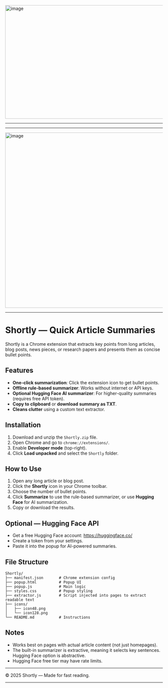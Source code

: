 <img width="1231" height="362" alt="image" src="https://github.com/user-attachments/assets/129d103b-48af-4321-ae85-d4b36260bc27" />

---
---

<img width="1291" height="559" alt="image" src="https://github.com/user-attachments/assets/0db0a19f-44f7-4a2b-bbd1-1d2a09ef0a8a" />


---
# Shortly — Quick Article Summaries

Shortly is a Chrome extension that extracts key points from long articles, blog posts, news pieces, or research papers and presents them as concise bullet points.

## Features
- **One-click summarization**: Click the extension icon to get bullet points.
- **Offline rule-based summarizer**: Works without internet or API keys.
- **Optional Hugging Face AI summarizer**: For higher-quality summaries (requires free API token).
- **Copy to clipboard** or **download summary as TXT**.
- **Cleans clutter** using a custom text extractor.

## Installation
1. Download and unzip the `Shortly.zip` file.
2. Open Chrome and go to `chrome://extensions/`.
3. Enable **Developer mode** (top-right).
4. Click **Load unpacked** and select the `Shortly` folder.

## How to Use
1. Open any long article or blog post.
2. Click the **Shortly** icon in your Chrome toolbar.
3. Choose the number of bullet points.
4. Click **Summarize** to use the rule-based summarizer, or use **Hugging Face** for AI summarization.
5. Copy or download the results.

## Optional — Hugging Face API
- Get a free Hugging Face account: https://huggingface.co/
- Create a token from your settings.
- Paste it into the popup for AI-powered summaries.

## File Structure
```
Shortly/
├── manifest.json       # Chrome extension config
├── popup.html          # Popup UI
├── popup.js            # Main logic
├── styles.css          # Popup styling
├── extractor.js        # Script injected into pages to extract readable text
├── icons/
│   ├── icon48.png
│   └── icon128.png
└── README.md           # Instructions
```

## Notes
- Works best on pages with actual article content (not just homepages).
- The built-in summarizer is extractive, meaning it selects key sentences. Hugging Face option is abstractive.
- Hugging Face free tier may have rate limits.

---
© 2025 Shortly — Made for fast reading.



----
